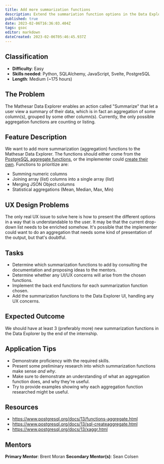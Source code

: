 ```yaml
---
title: Add more summarization functions
description: Extend the summariation function options in the Data Explorer
published: true
date: 2023-02-06T16:36:03.404Z
tags: gsoc
editor: markdown
dateCreated: 2023-02-06T05:46:45.937Z
---
```


## Classification
- **Difficulty**: Easy
- **Skills needed**: Python, SQLAlchemy, JavaScript, Svelte, PostgreSQL
- **Length**: Medium (~175 hours)

## The Problem

The Mathesar Data Explorer enables an action called "Summarize" that let a user view a summary of their data, which is in fact an aggregation of some column(s), grouped by some other column(s). Currently, the only possible aggregation functions are counting or listing.

## Feature Description

We want to add more summarization (aggregation) functions to the Mathesar Data Explorer. The functions should either come from the [PostgreSQL aggregate functions](https://www.postgresql.org/docs/13/functions-aggregate.html), or the implementer could [create their own](https://www.postgresql.org/docs/13/sql-createaggregate.html). Functions to prioritize are:

- Summing numeric columns
- Joining array (list) columns into a single array (list)
- Merging JSON Object columns
- Statistical aggregations (Mean, Median, Max, Min)

## UX Design Problems

The only real UX issue to solve here is how to present the different options in a way that is understandable to the user. It may be that the current drop-down list needs to be enriched somehow. It's possible that the implementer could want to do an aggregation that needs some kind of presentation of the output, but that's doubtful.

## Tasks

- Determine which summarization functions to add by consulting the documentation and proposing ideas to the mentors.
- Determine whether any UI/UX concerns will arise from the chosen functions.
- Implement the back end functions for each summarization function chosen.
- Add the summarization functions to the Data Explorer UI, handling any UX concerns.

## Expected Outcome

We should have at least 3 (preferably more) new summarization functions in the Data Explorer by the end of the internship.

## Application Tips

- Demonstrate proficiency with the required skills.
- Present some preliminary research into which summarization functions make sense _and why_.
- Make sure to demonstrate an understanding of what an aggregation function does, and why they're useful.
- Try to provide examples showing why each aggregation function researched might be useful.

## Resources
- https://www.postgresql.org/docs/13/functions-aggregate.html
- https://www.postgresql.org/docs/13/sql-createaggregate.html
- https://www.postgresql.org/docs/13/xaggr.html

## Mentors
**Primary Mentor**: Brent Moran
**Secondary Mentor(s)**: Sean Colsen
